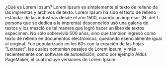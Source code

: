 ¿Qué es Lorem Ipsum? 
Lorem Ipsum es simplemente el texto de relleno de las imprentas y 
archivos de texto. Lorem Ipsum ha sido el texto de relleno estándar de
las industrias desde el año 1500, cuando un impresor (N. del T. 
persona que se dedica a la imprenta) desconocido usó una galería de 
textos y los mezcló de tal manera que logró hacer un libro de textos
especimen. No sólo sobrevivió 500 años, sino que tambien ingresó como
texto de relleno en documentos electrónicos, quedando esencialmente 
igual al original. Fue popularizado en los 60s con la creación de 
las hojas "Letraset", las cuales contenian pasajes de Lorem Ipsum, y
más recientemente con software de autoedición, como por ejemplo 
Aldus PageMaker, el cual incluye versiones de Lorem Ipsum.
